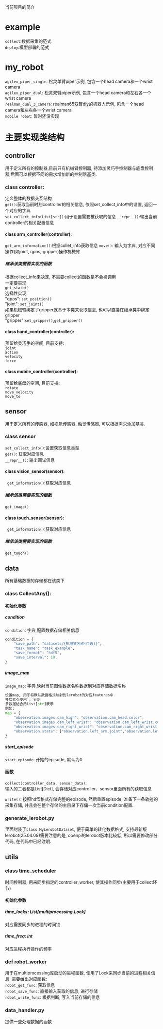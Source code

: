 当前项目的简介


# example
`collect`:数据采集的范式  
`deploy`:模型部署的范式

# my_robot
`agilex_piper_single`: 松灵单臂piper示例, 包含一个head camera和一个wrist camera  
`agilex_piper_dual`: 松灵双臂piper示例, 包含一个head camera和左右各一个wrist camera  
`realman_dual_3_camera`: realman65双臂diy的机器人示例, 包含一个head camera和左右各一个wrist camera  
`mobile robot`: 暂时还没实现

# 主要实现类结构 
## controller
用于定义所有的控制器,目前只有机械臂控制器, 待添加灵巧手控制器与底盘控制器,后面可以根据不同的需求增加新的控制器基类.
### class controller:
定义整体的数据交互结构  
`get()`:获取当前时刻controller的相关信息, 依照set_collect_info中的设置, 返回一个对应的字典  
`set_collect_info(List[str])`:用于设置需要被获取的信息
`__repr__()`:输出当前controller的相关配置信息

#### class arm_controller(controller):
`get_arm_information()`:根据collet_info获取信息
`move()`: 输入为字典, 对应不同操作(如joint, qpos, gripper)操作机械臂
##### 继承该类需要实现的函数
根据collect_info来决定, 不需要collect的函数是不会被调用  
一定要实现:  
`get_state()`  
选择性实现:  
"qpos": `set_position() `  
"joint": `set_joint()`  
如果机械臂绑定了gripper就基于本类来获取信息, 也可以直接在继承类中绑定gripper  
"gripper":`set_gripper()`,`get_gripper()` 

#### class hand_controller(controller):
预留给灵巧手的空间, 目前支持:  
`joint`  
`action`  
`velocity`  
`force`  

#### class mobile_controller(controller):
预留给底盘的空间, 目前支持:  
`rotate`  
`move_velocity`  
`move_to`  

## sensor
用于定义所有的传感器, 如视觉传感器, 触觉传感器, 可以根据需求添加基类.  
### class sensor
`set_collect_info()`:设置获取信息类型  
`get()`: 获取对应信息  
`__repr__()`: 输出调试信息  

#### class vision_sensor(sensor):
` get_information()`:获取对应信息  
##### 继承该类需要实现的函数  
`get_image()`  

#### class touch_sensor(sensor):
` get_information()`:获取对应信息  
##### 继承该类需要实现的函数  
`get_touch()`  

## data
所有基础数据的存储都在该类下
### class CollectAny():
#### 初始化参数
##### condition
`condition`: 字典,配置数据存储相关信息
``` python
condition = {
    "save_path": "datasets/{机械臂名称(可选)}",
    "task_name": "task_example",
    "save_format": "hdf5",
    "save_interval": 10,
}
```
##### image_map
`image_map`: 字典,映射当前图像数据名称数据到对应存储数据名称
``` python
设置map, 用于将默认数据格式映射到lerobot的对应features中
多层索引使用`.`分割
多数据结合用List[str]表示
例如:
map = {
    "observation.images.cam_high": "observation.cam_head.color",
    "observation.images.cam_left_wrist": "observation.cam_left_wrist.color",
    "observation.images.cam_right_wrist": "observation.cam_right_wrist.color",
    "observation.state": ["observation.left_arm.joint","observation.left_arm.gripper","observation.right_arm.joint","observation.right_arm.gripper"],
}
```

##### start_episode
`start_episode`: 开始的episode, 默认为0

#### 函数
`collect(controller_data, sensor_data)`:  
输入的二者都是List[Dict], 会存储对应controller、sensor里面所有的获取信息

`write()`:
按照hdf5格式存储完整的episode, 然后重置episode, 准备下一条轨迹的采集存储, 并且会在整个存储的主目录下存储一次当前condition配置.

### generate_lerobot.py
里面封装了`class MyLerobotDataset`, 便于简单的转化数据格式, 支持最新版lerobot(25.04.09)需要注意的是, openpi的lerobot版本比较低, 所以需要修改部分代码, 在代码中已经注明.

## utils
### class time_scheduler
时间控制器, 用来同步指定的controller_worker, 使其操作同步(主要用于collect环节)
#### 初始化参数
##### time_locks: List[multiprocessing.Lock]
对应需要同步的进程的时间锁
##### time_freq: int
对应进程执行操作的频率

### def robot_worker
用于在multiprocessing库启动的进程函数, 使用了Lock来同步当前的进程相关信息.
需要给出对应函数:  
`robot_get_func`: 获取信息  
`robot_save_func`: 直接输入获取的信息, 进行存储  
`robot_write_func`: 根据判断, 写入当前存储的信息

### data_handler.py
提供一些处理数据的函数


